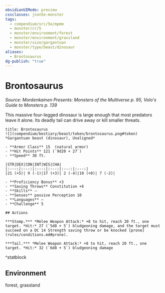 ```yaml
---
obsidianUIMode: preview
cssclasses: json5e-monster
tags:
  - compendium/src/5e/mpmm
  - monster/cr/5
  - monster/environment/forest
  - monster/environment/grassland
  - monster/size/gargantuan
  - monster/type/beast/dinosaur
aliases:
  - Brontosaurus
dg-publish: "true"
---
```

# Brontosaurus
*Source: Mordenkainen Presents: Monsters of the Multiverse p. 95, Volo's Guide to Monsters p. 139*  

This massive four-legged dinosaur is large enough that most predators leave it alone. Its deadly tail can drive away or kill smaller threats.

```ad-statblock
title: Brontosaurus
![](compendium/bestiary/beast/token/brontosaurus.png#token)
*Gargantuan beast (dinosaur), Unaligned*

- **Armor Class** 15  (natural armor)
- **Hit Points** 121 (`9d20 + 27`)
- **Speed** 30 ft.

|STR|DEX|CON|INT|WIS|CHA|
|:---:|:---:|:---:|:---:|:---:|:---:|
|21 (+5)| 9 (-1)|17 (+3)| 2 (-4)|10 (+0)| 7 (-2)|

- **Proficiency Bonus** +3
- **Saving Throws** Constitution +6
- **Skills** ⏤
- **Senses** passive Perception 10
- **Languages** —
- **Challenge** 5

## Actions

***Stomp.*** *Melee Weapon Attack:* +8 to hit, reach 20 ft., one target. *Hit:* 27 (`5d8 + 5`) bludgeoning damage, and the target must succeed on a DC 14 Strength saving throw or be knocked [prone](rules/conditions.md#prone).

***Tail.*** *Melee Weapon Attack:* +8 to hit, reach 20 ft., one target. *Hit:* 32 (`6d8 + 5`) bludgeoning damage
```
^statblock

## Environment

forest, grassland